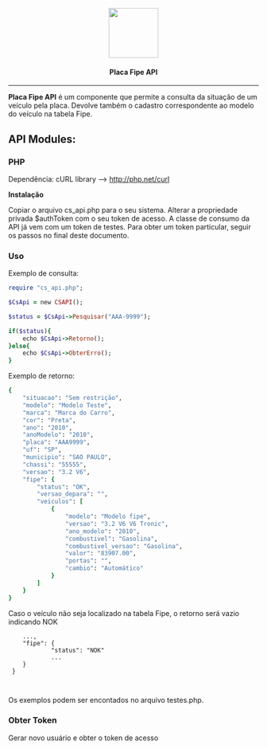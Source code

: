 <p align="center">
  <img width="100px" src="http://www.check-storage.com/Icon_v3.png"><br/>
  <h4 align="center">Placa Fipe API</h2>
</p>

---

**Placa Fipe API** é um componente que permite a consulta da situação de um veículo pela placa. Devolve também o cadastro correspondente ao modelo do veículo na tabela Fipe.

## API Modules:

### PHP
Dependência: cURL library --> http://php.net/curl

**Instalação**

Copiar o arquivo cs_api.php para o seu sistema.
Alterar a propriedade privada $authToken com o seu token de acesso. A classe de consumo da API já vem com um token de testes. Para obter um token particular, seguir os passos no final deste documento.

### Uso

Exemplo de consulta:

```ruby
require "cs_api.php";

$CsApi = new CSAPI();

$status = $CsApi->Pesquisar("AAA-9999"); 

if($status){
    echo $CsApi->Retorno();
}else{
    echo $CsApi->ObterErro();
}
```

Exemplo de retorno:
```ruby
{
    "situacao": "Sem restrição",
    "modelo": "Modelo Teste",
    "marca": "Marca do Carro",
    "cor": "Preta",
    "ano": "2010",
    "anoModelo": "2010",
    "placa": "AAA9999",
    "uf": "SP",
    "municipio": "SAO PAULO",
    "chassi": "55555",
    "versao": "3.2 V6",
    "fipe": {
        "status": "OK",
        "versao_depara": "",
        "veiculos": [
            {
                "modelo": "Modelo fipe",
                "versao": "3.2 V6 V6 Tronic",
                "ano_modelo": "2010",
                "combustivel": "Gasolina",
                "combustivel_versao": "Gasolina",
                "valor": "83907.00",
                "portas": "",
                "cambio": "Automático"
            }
        ]
    }
}
```

Caso o veículo não seja localizado na tabela Fipe, o retorno será vazio indicando NOK

```
    ...,
    "fipe": {
            "status": "NOK"
            ...
    }
 }
 
    
```

Os exemplos podem ser encontados no arquivo testes.php. 

### Obter Token
Gerar novo usuário e obter o token de acesso

